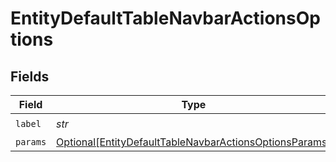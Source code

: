 # EntityDefaultTableNavbarActionsOptions


## Fields

| Field                                                                                                                         | Type                                                                                                                          | Required                                                                                                                      | Description                                                                                                                   |
| ----------------------------------------------------------------------------------------------------------------------------- | ----------------------------------------------------------------------------------------------------------------------------- | ----------------------------------------------------------------------------------------------------------------------------- | ----------------------------------------------------------------------------------------------------------------------------- |
| `label`                                                                                                                       | *str*                                                                                                                         | :heavy_check_mark:                                                                                                            | N/A                                                                                                                           |
| `params`                                                                                                                      | [Optional[EntityDefaultTableNavbarActionsOptionsParams]](../../models/shared/entitydefaulttablenavbaractionsoptionsparams.md) | :heavy_minus_sign:                                                                                                            | N/A                                                                                                                           |